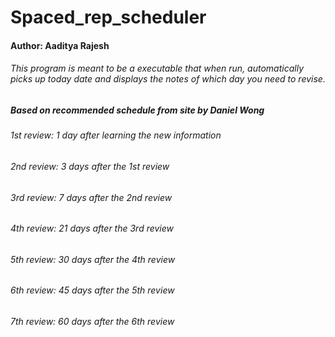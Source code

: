 # Spaced_rep_scheduler
#### Author: Aaditya Rajesh
###### This program is meant to be a executable that when run, automatically picks up today date and displays the notes of which day you need to revise.

##### Based on recommended schedule from site by Daniel Wong
######    1st review: 1 day after learning the new information
######    2nd review: 3 days after the 1st review
######    3rd review: 7 days after the 2nd review
######   4th review: 21 days after the 3rd review
######   5th review: 30 days after the 4th review
######    6th review: 45 days after the 5th review
######    7th review: 60 days after the 6th review



